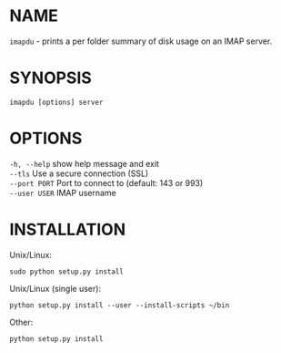 NAME
====
`imapdu` - prints a per folder summary of disk usage on an IMAP server.

SYNOPSIS
========
`imapdu [options] server`

OPTIONS
=======
`-h, --help`   show help message and exit  
`--tls`        Use a secure connection (SSL)  
`--port PORT`  Port to connect to (default: 143 or 993)  
`--user USER`  IMAP username  

INSTALLATION
============

Unix/Linux:

    sudo python setup.py install


Unix/Linux (single user):

    python setup.py install --user --install-scripts ~/bin


Other:

    python setup.py install

